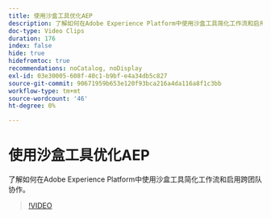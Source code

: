 ```yaml
---
title: 使用沙盒工具优化AEP
description: 了解如何在Adobe Experience Platform中使用沙盒工具简化工作流和启用跨团队协作。
doc-type: Video Clips
duration: 176
index: false
hide: true
hidefromtoc: true
recommendations: noCatalog, noDisplay
exl-id: 03e30005-608f-40c1-b9bf-e4a34db5c827
source-git-commit: 90671959b653e120f93bca216a4da116a8f1c3bb
workflow-type: tm+mt
source-wordcount: '46'
ht-degree: 0%

---
```


# 使用沙盒工具优化AEP

了解如何在Adobe Experience Platform中使用沙盒工具简化工作流和启用跨团队协作。

<!-- 62_S601_3442532_175_optimizing-aep-with-sandbox-tooling -->
>[!VIDEO](https://video.tv.adobe.com/v/3458320/?learn=on&enablevpops=true)
